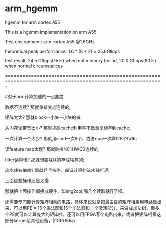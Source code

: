 # arm_hgemm
hgemm for arm cortex A55

This is a hgemm implementation on arm A55

Test environment: arm cortex A55 @1.6GHz

theoretical peak performance: 1.6 * (8 * 2) = 25.6Gflops

test result: 24.5 Gflops(95%) when not memory bound, 20.0 Gflops(80%) when normal circumstances


=============================================================================================================

#对于arm计算加速的一点套路

数据不连续? 那就重排变成连续的;

矩阵太大? 那就block一小块一小块的做;

从内存读带宽太小? 那就提高cache利用率不做重复读存到cache;

一次计算一个太少? 那就用simd一次8个，或者npu一次算128个fp16;

读feature map太慢? 那就重排NC1HWC0连续的;

filter读得慢? 那就想要啥样的存成啥样的;

流水线有依赖? 那就乒乓操作，保证计算的流水线打满。

上面这些操作还是太慢

那就把上面操作都换成硬件，如img2col;隔几个读取就行了呗。

还需要专门能计算矩阵相乘的电路，具体来说就是把最主要的矩阵相乘用电路做出来，可以用PE = 16个乘法器和15个加法器和一个激活部分，来做成加法树，很多个PE就可以计算庞大的矩阵啦。还可以用FPGA写个电路出来，或者把矩阵相乘这部分kernel给其他设备，如GPU/dsp

